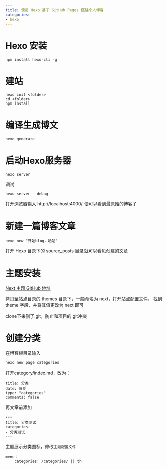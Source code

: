 ```yaml
---
title: 使用 Hexo 基于 GitHub Pages 搭建个人博客
categories:
- hexo 
---
```

# Hexo 安装
	npm install hexo-cli -g	
# 建站
	hexo init <folder>
	cd <folder>
	npm install
# 编译生成博文
	hexo generate
# 启动Hexo服务器
	hexo server
调试
	
	hexo server --debug	
打开浏览器输入 http://localhost:4000/ 便可以看到最原始的博客了
# 新建一篇博客文章
	hexo new "开始blog，哈哈"
打开 Hexo 目录下的 source\_posts 目录就可以看见创建的文章
# 主题安装
[Next 主题 GitHub 地址](https://github.com/iissnan/hexo-theme-next)

拷贝至站点目录的 themes 目录下，一般命名为 next，打开站点配置文件， 找到 theme 字段，并将其值更改为 next 即可

clone下来删了.git，防止和项目的.git冲突


# 创建分类
在博客根目录输入

	hexo new page categories
打开category/index.md，改为：

	title: 分类
	date: 日期
	type: "categories"
	comments: false
再文章前添加

	---
	title: 分类测试
	categories:
	- 分类测试 
	---
主题展示分类图标，修改`主题配置文件`

	menu：
		categories: /categories/ || th
		
